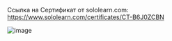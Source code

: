 Ссылка на Сертификат от sololearn.com: https://www.sololearn.com/certificates/CT-B6J0ZCBN

![image](https://github.com/maximghgh/practica2/assets/95348478/d6ad950a-3398-400f-bd47-1b20a4be6208)
